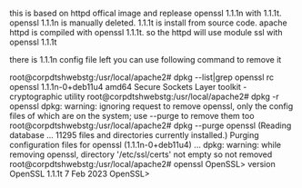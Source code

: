 this is based on httpd offical image and replease openssl 1.1.1n with 1.1.1t.
openssl 1.1.1n is manually deleted.
1.1.1t is install from source code.
apache httpd is compiled with openssl 1.1.1t. so the httpd will use module ssl with openssl 1.1.1t

there is 1.1.1n config file left you can use following command to remove it

root@corpdtshwebstg:/usr/local/apache2# dpkg --list|grep openssl
rc  openssl                       1.1.1n-0+deb11u4               amd64        Secure Sockets Layer toolkit - cryptographic utility
root@corpdtshwebstg:/usr/local/apache2# dpkg -r openssl
dpkg: warning: ignoring request to remove openssl, only the config
 files of which are on the system; use --purge to remove them too
root@corpdtshwebstg:/usr/local/apache2# dpkg --purge openssl
(Reading database ... 11295 files and directories currently installed.)
Purging configuration files for openssl (1.1.1n-0+deb11u4) ...
dpkg: warning: while removing openssl, directory '/etc/ssl/certs' not empty so not removed
root@corpdtshwebstg:/usr/local/apache2# openssl
OpenSSL> version
OpenSSL 1.1.1t  7 Feb 2023
OpenSSL>

